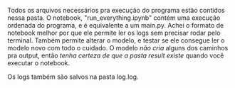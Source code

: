 Todos os arquivos necessários pra execução do programa estão contidos nessa pasta. O notebook, "run_everything.ipynb" contém uma execução ordenada do programa, 
e é equivalente a um main.py.
Achei o formato de notebook melhor por que ele permite ler os logs sem precisar rodar pelo terminal. Também permite alterar o modelo, e testar se ele consegue ler o modelo novo com todo o cuidado. O modelo *não cria* alguns dos caminhos pra output, então *tenha certeza de que a pasta result existe* quando você executar o notebook.

Os logs também são salvos na pasta log.log.